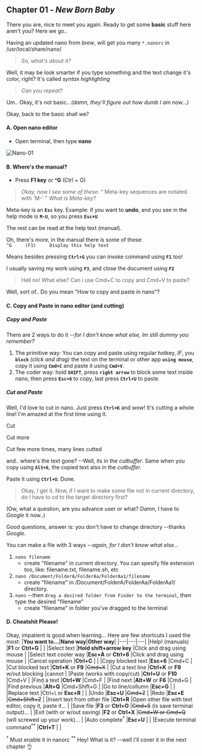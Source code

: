## Chapter 01 - _New Born Baby_

There you are, nice to meet you again. Ready to get some **basic** stuff here aren't you?
Here we go..

Having an updated nano from _brew_, will get you many `*.nanorc` in /usr/local/share/nano/
>_So, what's about it?_

Well, it may be look smarter if you type something and the text change it's color, right?
It's called _syntax highlighting_

>_Can you repeat?_

Um.. Okay, it's not basic.. _(damn, they'll figure out how dumb I am now...)_

Okay, back to the basic shall we?


#### A. Open nano editor
   - Open terminal, then type **nano**

![Nano-01](https://user-images.githubusercontent.com/85201626/180642708-44b96556-627e-4695-ad21-eafe1ec18820.jpeg)

#### B. Where's the manual?
  - Press **F1 key** or **^G** (Ctrl + G)
>_Okay, now I see some of these:_ " Meta-key sequences are notated with 'M-' " _What is Meta-key?_

Meta-key is an **`Esc`** key. Example: if you want to **undo**, and you see in the help mode is **`M-U`**, so you press **`Esc+U`**

The rest can be read at the help text (manual).

Oh, there's more, in the manual there is some of these: `^G     (F1)     Display this help text`

Means besides pressing **`Ctrl+G`** you can invoke command using **`F1`** too!

I usually saving my work using **`F3`**, and close the document using **`F2`**

>Hell no! What else? Can i use Cmd+C to copy and Cmd+V to paste?

Well, sort of.. Do you mean "How to copy and paste in nano"?

#### C. Copy and Paste in nano editor (and cutting)
##### Copy and Paste
There are 2 ways to do it --_for I don't know what else, Im still dummy you remember?_
  1. The primitive way: You can copy and paste using regular hotkey, _IF_, you **`block`** _(click and drag)_ the text on the terminal or other app **`using mouse`**, copy it using **`Cmd+C`** and paste it using **`Cmd+V`**.
  2. The coder way: hold **`SHIFT`**, press **`right arrow`** to block some text inside nano, then press **`Esc+6`** to copy, last press **`Ctrl+U`** to paste.

##### Cut and Paste
Well, I'd love to cut in nano. Just press **`Ctrl+K`** and wow! It's cutting a whole line! I'm amazed at the first time using it.

Cut

Cut more

Cut few more times, many lines cutted

and.. where's the text gone? --Well, its in the _cutbuffer_. Same when you copy using **`Alt+6`**, the copied text also in the _cutbuffer_.

Paste it using **`Ctrl+U`**. Done.

>Okay, I get it. Now, if I want to make some file not in current directory, do I have to _cd_ to the target directory first?

(Ow, what a question, are you advance user or what? _Damn_, I have to _Google_ it now..)

Good questions, answer is: you don't have to change directory --thanks _Google_.

You can make a file with 3 ways --_again, for I don't know what else..._
   1. `nano filename`
      - create "filename" in current directory. You can spesify file extension too, like: filename.txt, filename.sh, etc
   2. `nano /Document/FolderA/FolderAa/FolderAa1/filename`
      - create "filename" in /Document/FolderA/FolderAa/FolderAa1/ directory.
   3. `nano` --then `drag a desired folder from Finder to the terminal`, then type the desired "filename"
      - create "filename" in folder you've dragged to the terminal

#### D. Cheatshit Please!
Okay, impatient is good when learning...
Here are few shortcuts I used the most:
|**You want to...**|**Nano way**|**Other way**|
|---|---|---|
|Help! (manuals)              |**F1** or **Ctrl+G**          |                |
|Select text                  |**Hold shift+arrow key**  |Click and drag using mouse   |
|Select text cooler way       |**Esc+A** or **Ctrl+6**       |Click and drag using mouse   |
|Cancel operation             |**Ctrl+C**                |                             |
|Copy blocked text            |**Esc+6**                 |Cmd+C                        |
|Cut blocked text             |**Ctrl+K** or **F9**          |~~Cmd+X~~                    |
|Cut a text line              |**Ctrl+K** or **F9** w/out blocking |cannot                       |
|Paste (works with copy/cut)  |**Ctrl+U** or **F10**         |Cmd+V                        |
|Find a text                  |**Ctrl+W**                |Cmd+F                        |
|Find next                    |**Alt+W** or **F6**           |Cmd+G                        |
|Find previous                |**Alt+Q**                 |Cmd+Shift+G                  |
|Go to line/collumn           |**Esc+G**                 |                             |
|Replace text                 |Ctrl+\ or **Esc+R**       |                             |
|Undo                         |**Esc+U**                 |~~Cmd+Z~~                    |
|Redo                         |**Esc+E**                |~~Cmd+Shift+Z~~              |
|Insert text from other file  |**Ctrl+R**                |Open other file with text editor, copy it, paste it... |
|Save file                    |**F3** or **Ctrl+O**          |~~Cmd+S~~ (is save terminal output)...       |
|Exit (with or w/out saving)  |**F2** or **Ctrl+X**          |~~Cmd+W or Cmd+Q~~ (will screwed up your work)...       |
|Auto complete<sup>*</sup>    |**Esc+U**                 |                            |
|Execute terminal command<sup>**</sup>     |**Ctrl+T**   |                             |

<sup>*</sup> Must enable it in nanorc
<sup>**</sup> Hey! What is it? --well I'll cover it in the next chapter 👌
